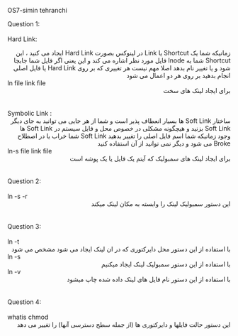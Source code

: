 OS7-simin tehranchi

Question 1:
<br>
<br>
Hard Link:
<div dir="rtl">
 زمانیکه شما یک Shortcut یا Link در لینوکس بصورت Hard Link ایجاد می کنید ، این Shortcut شما به Inode فایل مورد نظر اشاره می کند و این یعنی اگر فایل شما جابجا شود و یا تغییر نام بدهد اصلا مهم نیست  هر تغییری که بر روی Hard Link یا فایل اصلی انجام بدهید بر روی هر دو اعمال می شود

</div>
ln file link file
<div dir="rtl">
 برای ایجاد لینک های سخت
 </div>
<br>
<br>
Symbolic Link :
<br>
<div dir="rtl">
  ساختار Soft Link ها بسیار انعطاف پذیر است و شما از هر جایی می توانید به جای دیگر Soft Link بزنید و هیچگونه مشکلی در خصوص محل و فایل سیستم در Soft Link ها وجود 
 زمانیکه شما اسم فایل اصلی را تغییر بدهید Soft Link شما خراب یا در اصطلاح Broke می شود و دیگر نمی توانید از آن استفاده کنید 
</div>
ln-s file link file
<div dir="rtl">
برای ایجاد لینک های سمبولیک که آیتم یک فایل یا یک پوشه است
 </div>
 <br>
  <br>
Question 2:
<br>
<br>
ln -s -r
<div dir="rtl">
  این دستور سمبولیک لینک را وابسته به مکان لینک میکند

</div>
<br>
  <br>
Question 3:
<br>
<br>
ln -t
<div dir="rtl">
با استفاده از این دستور محل دایرکتوری که در ان لینک ایجاد می شود مشخص می شود
</div>
ln -s
<div dir="rtl">
 با استفاده از این دستور سمبولیک لینک ایجاد میکنیم 
</div>
ln -v
<div dir="rtl">
 با استفاده از این دستور نام فایل های لینک داده شده چاپ میشود
</div>
  <br>
  <br>
Question 4:
<br>
<br>
whatis chmod
<div dir="rtl">
  این دستور حالت فایلها و دایرکتوری ها (از جمله سطح دسترسی آنها) را تغییر می دهد
</div>
